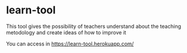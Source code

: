 # learn-tool
This tool gives the possibility of teachers understand about the teaching metodology and create ideas of how to improve it

You can access in <a href="https://learn-tool.herokuapp.com/">https://learn-tool.herokuapp.com/</a>